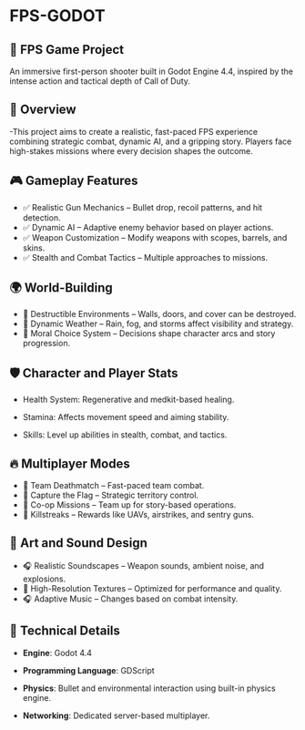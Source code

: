 # FPS-GODOT
## 🚀 FPS Game Project
An immersive first-person shooter built in Godot Engine 4.4, inspired by the intense action and tactical depth of Call of Duty.

## 🎯 Overview
-This project aims to create a realistic, fast-paced FPS experience combining strategic combat, dynamic AI, and a gripping story. Players face high-stakes missions where every decision shapes the outcome.

## 🎮 Gameplay Features
- ✅ Realistic Gun Mechanics – Bullet drop, recoil patterns, and hit detection.
- ✅ Dynamic AI – Adaptive enemy behavior based on player actions.
- ✅ Weapon Customization – Modify weapons with scopes, barrels, and skins.
- ✅ Stealth and Combat Tactics – Multiple approaches to missions.

## 🌍 World-Building
- 🔹 Destructible Environments – Walls, doors, and cover can be destroyed.
- 🔹 Dynamic Weather – Rain, fog, and storms affect visibility and strategy.
- 🔹 Moral Choice System – Decisions shape character arcs and story progression.

## 🛡️ Character and Player Stats
- Health System: Regenerative and medkit-based healing.

- Stamina: Affects movement speed and aiming stability.

- Skills: Level up abilities in stealth, combat, and tactics.

## 🔥 Multiplayer Modes
- 🎯 Team Deathmatch – Fast-paced team combat.
- 🎯 Capture the Flag – Strategic territory control.
- 🎯 Co-op Missions – Team up for story-based operations.
- 🎯 Killstreaks – Rewards like UAVs, airstrikes, and sentry guns.

## 🎨 Art and Sound Design
- 🎧 Realistic Soundscapes – Weapon sounds, ambient noise, and explosions.
- 🎨 High-Resolution Textures – Optimized for performance and quality.
- 🎧 Adaptive Music – Changes based on combat intensity.

## 🔨 Technical Details
- **Engine**: Godot 4.4

- **Programming Language**: GDScript

- **Physics**: Bullet and environmental interaction using built-in physics engine.

- **Networking**: Dedicated server-based multiplayer.

